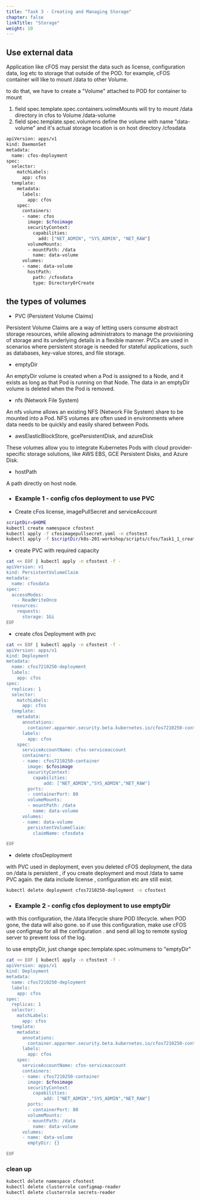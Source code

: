 ```yaml
---
title: "Task 3 - Creating and Managing Storage"
chapter: false
linkTitle: "Storage"
weight: 10
---
```


## Use external data

Application like cFOS may persist the data such as license, configuration data, log etc to storage that outside of the POD. for example, cFOS container will like to mount /data to other Volume.

to do that, we have to create a "Volume" attached to POD for container to mount

1. field spec.template.spec.containers.volmeMounts will try to mount /data directory in cfos to Volume /data-volume
2. field spec.template.spec.volumens define the volume with name "data-volume" and it's actual storage location is on host directory /cfosdata


```bash
apiVersion: apps/v1
kind: DaemonSet
metadata:
  name: cfos-deployment
spec:
  selector:
    matchLabels:
      app: cfos
  template:
    metadata:
      labels:
        app: cfos
    spec:
      containers:
      - name: cfos
        image: $cfosimage
        securityContext:
          capabilities:
            add: ["NET_ADMIN", "SYS_ADMIN", "NET_RAW"]
        volumeMounts:
        - mountPath: /data
          name: data-volume
      volumes:
      - name: data-volume
        hostPath:
          path: /cfosdata
          type: DirectoryOrCreate 
```

## the types of volumes 

- PVC (Persistent Volume Claims)

Persistent Volume Claims are a way of letting users consume abstract storage resources, while allowing administrators to manage the provisioning of storage and its underlying details in a flexible manner. PVCs are used in scenarios where persistent storage is needed for stateful applications, such as databases, key-value stores, and file storage.

- emptyDir

An emptyDir volume is created when a Pod is assigned to a Node, and it exists as long as that Pod is running on that Node. The data in an emptyDir volume is deleted when the Pod is removed.

- nfs (Network File System)

An nfs volume allows an existing NFS (Network File System) share to be mounted into a Pod. NFS volumes are often used in environments where data needs to be quickly and easily shared between Pods.

- awsElasticBlockStore, gcePersistentDisk, and azureDisk

These volumes allow you to integrate Kubernetes Pods with cloud provider-specific storage solutions, like AWS EBS, GCE Persistent Disks, and Azure Disk.

- hostPath

A path directly on host node. 

- ###  Example 1 - config cfos deployment to use PVC 

- Create cFos license, imagePullSecret and serviceAccount

```bash
scriptDir=$HOME
kubectl create namespace cfostest
kubectl apply -f cfosimagepullsecret.yaml -n cfostest
kubectl apply -f $scriptDir/k8s-201-workshop/scripts/cfos/Task1_1_create_cfos_serviceaccount.yaml  -n cfostest
```
- create PVC with required capacity

```bash
cat << EOF | kubectl apply -n cfostest -f - 
apiVersion: v1
kind: PersistentVolumeClaim
metadata:
  name: cfosdata
spec:
  accessModes:
    - ReadWriteOnce
  resources:
    requests:
      storage: 1Gi
EOF
```

- create cfos Deployment with pvc 

```bash
cat << EOF | kubectl apply -n cfostest -f - 
apiVersion: apps/v1
kind: Deployment
metadata:
  name: cfos7210250-deployment
  labels:
    app: cfos
spec:
  replicas: 1
  selector:
    matchLabels:
      app: cfos
  template:
    metadata:
      annotations:
        container.apparmor.security.beta.kubernetes.io/cfos7210250-container: unconfined
      labels:
        app: cfos
    spec:
      serviceAccountName: cfos-serviceaccount
      containers:
      - name: cfos7210250-container
        image: $cfosimage
        securityContext:
          capabilities:
              add: ["NET_ADMIN","SYS_ADMIN","NET_RAW"]
        ports:
        - containerPort: 80
        volumeMounts:
        - mountPath: /data
          name: data-volume
      volumes:
      - name: data-volume
        persistentVolumeClaim:
          claimName: cfosdata

EOF
```

- delete cfosDeployment

with PVC used in deployment, even you deleted cFOS deployment, the data on /data is persistent , if you create deployment and mout /data to same PVC again. the data include license , configuration etc are still exist.

```bash
kubectl delete deployment cfos7210250-deployment -n cfostest 
```
- ### Example 2 - config cfos deployment to use emptyDir


with this configuration, the /data lifecycle share POD lifecycle. when POD gone, the data will also gone.
so if use this configuration, make use cFOS use configmap for all the configuration . and send all log to remote syslog server to prevent loss of the log.

to use emptyDir, just change spec.template.spec.volmumens to "emptyDir"

```bash
cat << EOF | kubectl apply -n cfostest -f - 
apiVersion: apps/v1
kind: Deployment
metadata:
  name: cfos7210250-deployment
  labels:
    app: cfos
spec:
  replicas: 1
  selector:
    matchLabels:
      app: cfos
  template:
    metadata:
      annotations:
        container.apparmor.security.beta.kubernetes.io/cfos7210250-container: unconfined
      labels:
        app: cfos
    spec:
      serviceAccountName: cfos-serviceaccount
      containers:
      - name: cfos7210250-container
        image: $cfosimage
        securityContext:
          capabilities:
              add: ["NET_ADMIN","SYS_ADMIN","NET_RAW"]
        ports:
        - containerPort: 80
        volumeMounts:
        - mountPath: /data
          name: data-volume
      volumes:
      - name: data-volume
        emptyDir: {}

EOF
```


### clean up

```bash
kubectl delete namespace cfostest
kubectl delete clusterrole configmap-reader
kubectl delete clusterrole secrets-reader
```
